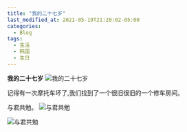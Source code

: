 ```yaml
---
title: "我的二十七岁"
last_modified_at: 2021-05-19T21:20:02-05:00
categories:
  - Blog
tags:
  - 生活
  - 韩国
  - 生日
---
```


<strong>我的二十七岁</strong>
![我的二十七岁](https://636643.freep.cn/636643/%E5%93%A5.jpg)

记得有一次摩托车坏了,我们找到了一个很旧很旧的一个修车房间。

与君共勉。
![与君共勉](https://636643.freep.cn/636643/%E5%85%B1%E5%8B%892.jpg)

![与君共勉](https://636643.freep.cn/636643/%E5%85%B1%E5%8B%891.jpg)
